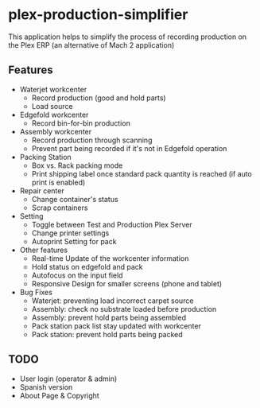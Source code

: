 # plex-production-simplifier

This application helps to simplify the process of recording production on the Plex ERP (an alternative of Mach 2 application)

## Features

- Waterjet workcenter
  - Record production (good and hold parts)
  - Load source
- Edgefold workcenter
  - Record bin-for-bin production
- Assembly workcenter
  - Record production through scanning
  - Prevent part being recorded if it's not in Edgefold operation
- Packing Station
  - Box vs. Rack packing mode
  - Print shipping label once standard pack quantity is reached (if auto print is enabled)
- Repair center
  - Change container's status
  - Scrap containers
- Setting
  - Toggle between Test and Production Plex Server
  - Change printer settings
  - Autoprint Setting for pack
- Other features
  - Real-time Update of the workcenter information
  - Hold status on edgefold and pack
  - Autofocus on the input field
  - Responsive Design for smaller screens (phone and tablet)
- Bug Fixes
  - Waterjet: preventing load incorrect carpet source
  - Assembly: check no substrate loaded before production
  - Assembly: prevent hold parts being assembled
  - Pack station pack list stay updated with workcenter
  - Pack station: prevent hold parts being packed

## TODO

- User login (operator & admin)
- Spanish version
- About Page & Copyright
